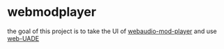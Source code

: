 # webmodplayer
the goal of this project is to take the UI of [webaudio-mod-player](https://github.com/jhalme/webaudio-mod-player) and use [web-UADE](https://github.com/wothke/uade-2.13)
